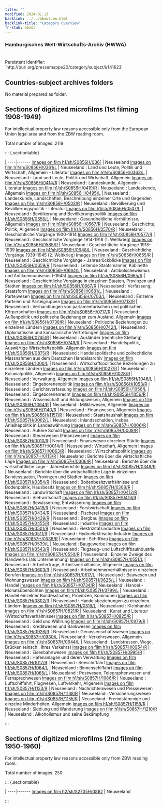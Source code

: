 ```yaml
---
title: ""
modified: 2024-01-13
backlink: ../../about.en.html
backlink-title: "Category Overview"
fn-stub: about
---
```


### Hamburgisches Welt-Wirtschafts-Archiv (HWWA)

# 

<div class="hint">Persistent Identifier: `http://purl.org/pressemappe20/category/subject/i/141623`</div>







## Countries-subject archives folders





No material prepared as folder.



<a id="filmsections" />

## Sections of digitized microfilms (1st filming 1908-1949)

<p>For intellectual property law reasons accessible only from the European Union legal area and from the ZBW reading room.</p>



<p>Total number of images: 2119</p>




::: {.sectiontable}

 | 
----|-------
<a class="btn" href="https://pm20.zbw.eu/film/h1/sh/S0856H/0361" rel="nofollow">Images on film h1/sh/S0856H/0361</a> | Neuseeland
<a class="btn" href="https://pm20.zbw.eu/film/h1/sh/S0856H/0361/L" rel="nofollow">Images on film h1/sh/S0856H/0361/L</a> | Neuseeland : Land und Leute, Politik und Wirtschaft, Allgemein - LIteratur
<a class="btn" href="https://pm20.zbw.eu/film/h1/sh/S0856H/0363/L" rel="nofollow">Images on film h1/sh/S0856H/0363/L</a> | Neuseeland : Land und Leute, Politik und Wirtschaft, Allgemein
<a class="btn" href="https://pm20.zbw.eu/film/h1/sh/S0856H/0414/R" rel="nofollow">Images on film h1/sh/S0856H/0414/R</a> | Neuseeland : Landeskunde, Allgemein - Literatur
<a class="btn" href="https://pm20.zbw.eu/film/h1/sh/S0856H/0419/R" rel="nofollow">Images on film h1/sh/S0856H/0419/R</a> | Neuseeland : Landeskunde, Allgemein
<a class="btn" href="https://pm20.zbw.eu/film/h1/sh/S0856H/0495/L" rel="nofollow">Images on film h1/sh/S0856H/0495/L</a> | Neuseeland : Landeskunde, Landschaften, Beschreibung einzelner Orte und Gegenden
<a class="btn" href="https://pm20.zbw.eu/film/h1/sh/S0856H/0503/R" rel="nofollow">Images on film h1/sh/S0856H/0503/R</a> | Neuseeland : Bevölkerung und Bevölkerungspolitik - Literatur
<a class="btn" href="https://pm20.zbw.eu/film/h1/sh/S0856H/0507/L" rel="nofollow">Images on film h1/sh/S0856H/0507/L</a> | Neuseeland : Bevölkerung und Bevölkerungspolitik
<a class="btn" href="https://pm20.zbw.eu/film/h1/sh/S0856H/0556/L" rel="nofollow">Images on film h1/sh/S0856H/0556/L</a> | Neuseeland : Gesundheitliche Verhältnisse, Allgemein
<a class="btn" href="https://pm20.zbw.eu/film/h1/sh/S0856H/0567/R" rel="nofollow">Images on film h1/sh/S0856H/0567/R</a> | Neuseeland : Geschichte, Politik, Allgemein
<a class="btn" href="https://pm20.zbw.eu/film/h1/sh/S0856H/0570/R" rel="nofollow">Images on film h1/sh/S0856H/0570/R</a> | Neuseeland : Geschichtliche Vorgänge 1900-1914
<a class="btn" href="https://pm20.zbw.eu/film/h1/sh/S0856H/0577/R" rel="nofollow">Images on film h1/sh/S0856H/0577/R</a> | Neuseeland : Geschichtliche Vorgänge 1914-1918 (1. Weltkrieg)
<a class="btn" href="https://pm20.zbw.eu/film/h1/sh/S0856H/0585/R" rel="nofollow">Images on film h1/sh/S0856H/0585/R</a> | Neuseeland : Geschichtliche Vorgänge 1918-1939
<a class="btn" href="https://pm20.zbw.eu/film/h1/sh/S0856H/0648/L" rel="nofollow">Images on film h1/sh/S0856H/0648/L</a> | Neuseeland : Geschichtliche Vorgänge 1939-1945 (2. Weltkrieg)
<a class="btn" href="https://pm20.zbw.eu/film/h1/sh/S0856H/0655/R" rel="nofollow">Images on film h1/sh/S0856H/0655/R</a> | Neuseeland : Geschichtliche Vorgänge - Jahresrückblicke
<a class="btn" href="https://pm20.zbw.eu/film/h1/sh/S0856H/0659/R" rel="nofollow">Images on film h1/sh/S0856H/0659/R</a> | Neuseeland : Leitende Staatsmänner, Kabinette
<a class="btn" href="https://pm20.zbw.eu/film/h1/sh/S0856H/0664/L" rel="nofollow">Images on film h1/sh/S0856H/0664/L</a> | Neuseeland : Antibolschewismus und Antikommunismus (-1945)
<a class="btn" href="https://pm20.zbw.eu/film/h1/sh/S0856H/0665/R" rel="nofollow">Images on film h1/sh/S0856H/0665/R</a> | Neuseeland : Geschichtliche Vorgänge in einzelnen Staaten, Provinzen und Städten
<a class="btn" href="https://pm20.zbw.eu/film/h1/sh/S0856H/0667/R" rel="nofollow">Images on film h1/sh/S0856H/0667/R</a> | Neuseeland : Verfassung, Staatsform
<a class="btn" href="https://pm20.zbw.eu/film/h1/sh/S0856H/0681/L" rel="nofollow">Images on film h1/sh/S0856H/0681/L</a> | Neuseeland : Parteiwesen
<a class="btn" href="https://pm20.zbw.eu/film/h1/sh/S0856H/0703/L" rel="nofollow">Images on film h1/sh/S0856H/0703/L</a> | Neuseeland : Einzelne Parteien und Parteigruppen
<a class="btn" href="https://pm20.zbw.eu/film/h1/sh/S0856H/0713/R" rel="nofollow">Images on film h1/sh/S0856H/0713/R</a> | Neuseeland : Verhandlungen von parlamentarischen und politischen Körperschaften
<a class="btn" href="https://pm20.zbw.eu/film/h1/sh/S0856H/0717/R" rel="nofollow">Images on film h1/sh/S0856H/0717/R</a> | Neuseeland : Außenpolitik und politische Beziehungen zum Ausland, Allgemein
<a class="btn" href="https://pm20.zbw.eu/film/h1/sh/S0856H/0738/R" rel="nofollow">Images on film h1/sh/S0856H/0738/R</a> | Neuseeland : Politische Beziehungen zu einzelnen Ländern
<a class="btn" href="https://pm20.zbw.eu/film/h1/sh/S0856H/0742/L" rel="nofollow">Images on film h1/sh/S0856H/0742/L</a> | Neuseeland : Diplomatische und konsularische Vertretungen
<a class="btn" href="https://pm20.zbw.eu/film/h1/sh/S0856H/0745/R" rel="nofollow">Images on film h1/sh/S0856H/0745/R</a> | Neuseeland : Ausländer (rechtliche Stellung)
<a class="btn" href="https://pm20.zbw.eu/film/h1/sh/S0856H/0749/R" rel="nofollow">Images on film h1/sh/S0856H/0749/R</a> | Neuseeland : Handelspolitik, Auswärtige Wirtschaftspolitik, Allgemein
<a class="btn" href="https://pm20.zbw.eu/film/h1/sh/S0856H/0875/R" rel="nofollow">Images on film h1/sh/S0856H/0875/R</a> | Neuseeland : Handelspolitische und zollrechtliche Massnahmen aus dem Deutschen Handelsarchiv
<a class="btn" href="https://pm20.zbw.eu/film/h1/sh/S0856H/1000/L" rel="nofollow">Images on film h1/sh/S0856H/1000/L</a> | Neuseeland : Wirtschaftspolitische Beziehungen zu einzelnen Ländern
<a class="btn" href="https://pm20.zbw.eu/film/h1/sh/S0856H/1027/R" rel="nofollow">Images on film h1/sh/S0856H/1027/R</a> | Neuseeland : Kolonialpolitik, Allgemein
<a class="btn" href="https://pm20.zbw.eu/film/h1/sh/S0856H/1028/R" rel="nofollow">Images on film h1/sh/S0856H/1028/R</a> | Neuseeland : Verwaltung, Allgemein
<a class="btn" href="https://pm20.zbw.eu/film/h1/sh/S0856H/1046/L" rel="nofollow">Images on film h1/sh/S0856H/1046/L</a> | Neuseeland : Eingeborenenpolitik
<a class="btn" href="https://pm20.zbw.eu/film/h1/sh/S0856H/1053/R" rel="nofollow">Images on film h1/sh/S0856H/1053/R</a> | Neuseeland : Gerichtsverfassung
<a class="btn" href="https://pm20.zbw.eu/film/h1/sh/S0856H/1056/L" rel="nofollow">Images on film h1/sh/S0856H/1056/L</a> | Neuseeland : Eingeborenenrecht
<a class="btn" href="https://pm20.zbw.eu/film/h1/sh/S0856H/1056/R" rel="nofollow">Images on film h1/sh/S0856H/1056/R</a> | Neuseeland : Wissenschaft und Bildungswesen, Allgemein
<a class="btn" href="https://pm20.zbw.eu/film/h1/sh/S0856H/1064/R" rel="nofollow">Images on film h1/sh/S0856H/1064/R</a> | Neuseeland : Militärwesen, Allgemein
<a class="btn" href="https://pm20.zbw.eu/film/h1/sh/S0856H/1140/R" rel="nofollow">Images on film h1/sh/S0856H/1140/R</a> | Neuseeland : Finanzwesen, Allgemein
<a class="btn" href="https://pm20.zbw.eu/film/h1/sh/S0856H/1157/R" rel="nofollow">Images on film h1/sh/S0856H/1157/R</a> | Neuseeland : Staatshaushalt
<a class="btn" href="https://pm20.zbw.eu/film/h1/sh/S0857H/0002/L" rel="nofollow">Images on film h1/sh/S0857H/0002/L</a> | Neuseeland : Inlandsschulden, insbes. Anleihepolitik in Landeswährung
<a class="btn" href="https://pm20.zbw.eu/film/h1/sh/S0857H/0006/R" rel="nofollow">Images on film h1/sh/S0857H/0006/R</a> | Neuseeland : Äußere Schuld
<a class="btn" href="https://pm20.zbw.eu/film/h1/sh/S0857H/0009/R" rel="nofollow">Images on film h1/sh/S0857H/0009/R</a> | Neuseeland : Steuerwesen (Finanzwesen)
<a class="btn" href="https://pm20.zbw.eu/film/h1/sh/S0857H/0010/R" rel="nofollow">Images on film h1/sh/S0857H/0010/R</a> | Neuseeland : Finanzwesen einzelner Städte
<a class="btn" href="https://pm20.zbw.eu/film/h1/sh/S0857H/0014/R" rel="nofollow">Images on film h1/sh/S0857H/0014/R</a> | Neuseeland : Wirtschaft, Allgemein
<a class="btn" href="https://pm20.zbw.eu/film/h1/sh/S0857H/0063/R" rel="nofollow">Images on film h1/sh/S0857H/0063/R</a> | Neuseeland : Wirtschaftspolitik
<a class="btn" href="https://pm20.zbw.eu/film/h1/sh/S0857H/0113/R" rel="nofollow">Images on film h1/sh/S0857H/0113/R</a> | Neuseeland : Berichte über die wirtschaftliche Lage
<a class="btn" href="https://pm20.zbw.eu/film/h1/sh/S0857H/0306/R" rel="nofollow">Images on film h1/sh/S0857H/0306/R</a> | Neuseeland : Berichte über die wirtschaftliche Lage - Jahresberichte
<a class="btn" href="https://pm20.zbw.eu/film/h1/sh/S0857H/0348/R" rel="nofollow">Images on film h1/sh/S0857H/0348/R</a> | Neuseeland : Berichte über die wirtschaftliche Lage in einzelnen Bundesstaaten, Provinzen und Städten
<a class="btn" href="https://pm20.zbw.eu/film/h1/sh/S0857H/0354/R" rel="nofollow">Images on film h1/sh/S0857H/0354/R</a> | Neuseeland : Bodenbesitzverhältnisse und Bodenpolitik, Hausbesitz
<a class="btn" href="https://pm20.zbw.eu/film/h1/sh/S0857H/0368/R" rel="nofollow">Images on film h1/sh/S0857H/0368/R</a> | Neuseeland : Landwirtschaft
<a class="btn" href="https://pm20.zbw.eu/film/h1/sh/S0857H/0412/R" rel="nofollow">Images on film h1/sh/S0857H/0412/R</a> | Neuseeland : Viehwirtschaft
<a class="btn" href="https://pm20.zbw.eu/film/h1/sh/S0857H/0416/R" rel="nofollow">Images on film h1/sh/S0857H/0416/R</a> | Neuseeland : Bewässerung, Entwässerung
<a class="btn" href="https://pm20.zbw.eu/film/h1/sh/S0857H/0418/R" rel="nofollow">Images on film h1/sh/S0857H/0418/R</a> | Neuseeland : Forstwirtschaft
<a class="btn" href="https://pm20.zbw.eu/film/h1/sh/S0857H/0434/R" rel="nofollow">Images on film h1/sh/S0857H/0434/R</a> | Neuseeland : Fischerei
<a class="btn" href="https://pm20.zbw.eu/film/h1/sh/S0857H/0439/R" rel="nofollow">Images on film h1/sh/S0857H/0439/R</a> | Neuseeland : Bergbau
<a class="btn" href="https://pm20.zbw.eu/film/h1/sh/S0857H/0455/R" rel="nofollow">Images on film h1/sh/S0857H/0455/R</a> | Neuseeland : Industrie
<a class="btn" href="https://pm20.zbw.eu/film/h1/sh/S0857H/0501/R" rel="nofollow">Images on film h1/sh/S0857H/0501/R</a> | Neuseeland : Elektrizitätsindustrie
<a class="btn" href="https://pm20.zbw.eu/film/h1/sh/S0857H/0511/R" rel="nofollow">Images on film h1/sh/S0857H/0511/R</a> | Neuseeland : Hydroelektrische Industrie
<a class="btn" href="https://pm20.zbw.eu/film/h1/sh/S0857H/0538/R" rel="nofollow">Images on film h1/sh/S0857H/0538/R</a> | Neuseeland : Schiffbau
<a class="btn" href="https://pm20.zbw.eu/film/h1/sh/S0857H/0539/L" rel="nofollow">Images on film h1/sh/S0857H/0539/L</a> | Neuseeland : Baugewerbe
<a class="btn" href="https://pm20.zbw.eu/film/h1/sh/S0857H/0543/R" rel="nofollow">Images on film h1/sh/S0857H/0543/R</a> | Neuseeland : Flugzeug- und Luftschiffbauindustrie
<a class="btn" href="https://pm20.zbw.eu/film/h1/sh/S0857H/0550/R" rel="nofollow">Images on film h1/sh/S0857H/0550/R</a> | Neuseeland : Einzelne Zweige des Handwerks (als Unternehmung)
<a class="btn" href="https://pm20.zbw.eu/film/h1/sh/S0857H/0551/L" rel="nofollow">Images on film h1/sh/S0857H/0551/L</a> | Neuseeland : Arbeiterfrage, Arbeitsverhältnisse, Allgemein
<a class="btn" href="https://pm20.zbw.eu/film/h1/sh/S0857H/0603/R" rel="nofollow">Images on film h1/sh/S0857H/0603/R</a> | Neuseeland : Arbeitnehmerverhältnisse in einzelnen Berufen
<a class="btn" href="https://pm20.zbw.eu/film/h1/sh/S0857H/0617/L" rel="nofollow">Images on film h1/sh/S0857H/0617/L</a> | Neuseeland : Bauwesen und Wohnungswesen
<a class="btn" href="https://pm20.zbw.eu/film/h1/sh/S0857H/0625/L" rel="nofollow">Images on film h1/sh/S0857H/0625/L</a> | Neuseeland : Handel
<a class="btn" href="https://pm20.zbw.eu/film/h1/sh/S0857H/0734/R" rel="nofollow">Images on film h1/sh/S0857H/0734/R</a> | Neuseeland : Handel - Monatsübersichten
<a class="btn" href="https://pm20.zbw.eu/film/h1/sh/S0857H/0799/L" rel="nofollow">Images on film h1/sh/S0857H/0799/L</a> | Neuseeland : Handel einzelner Bundesstaaten, Provinzen, Kommunen
<a class="btn" href="https://pm20.zbw.eu/film/h1/sh/S0857H/0802/R" rel="nofollow">Images on film h1/sh/S0857H/0802/R</a> | Neuseeland : Handelsbeziehungen zu einzelnen Ländern
<a class="btn" href="https://pm20.zbw.eu/film/h1/sh/S0857H/0818/L" rel="nofollow">Images on film h1/sh/S0857H/0818/L</a> | Neuseeland : Kleinhandel
<a class="btn" href="https://pm20.zbw.eu/film/h1/sh/S0857H/0821/R" rel="nofollow">Images on film h1/sh/S0857H/0821/R</a> | Neuseeland : Kunst und Literatur (Wirtschaftsverhältnisse)
<a class="btn" href="https://pm20.zbw.eu/film/h1/sh/S0857H/0825/R" rel="nofollow">Images on film h1/sh/S0857H/0825/R</a> | Neuseeland : Geld und Währung
<a class="btn" href="https://pm20.zbw.eu/film/h1/sh/S0857H/0879/R" rel="nofollow">Images on film h1/sh/S0857H/0879/R</a> | Neuseeland : Kreditwesen und Bankwesen
<a class="btn" href="https://pm20.zbw.eu/film/h1/sh/S0857H/0926/R" rel="nofollow">Images on film h1/sh/S0857H/0926/R</a> | Neuseeland : Genossenschaftswesen
<a class="btn" href="https://pm20.zbw.eu/film/h1/sh/S0857H/0930/L" rel="nofollow">Images on film h1/sh/S0857H/0930/L</a> | Neuseeland : Verkehrswesen, Allgemein
<a class="btn" href="https://pm20.zbw.eu/film/h1/sh/S0857H/0944/L" rel="nofollow">Images on film h1/sh/S0857H/0944/L</a> | Neuseeland : Landstrassen, Wege, Brücken (einschl. ihres Verkehrs)
<a class="btn" href="https://pm20.zbw.eu/film/h1/sh/S0857H/0954/R" rel="nofollow">Images on film h1/sh/S0857H/0954/R</a> | Neuseeland : Eisenbahnwesen
<a class="btn" href="https://pm20.zbw.eu/film/h1/sh/S0857H/0995/R" rel="nofollow">Images on film h1/sh/S0857H/0995/R</a> | Neuseeland : Hafenanlagen und deren Verwaltung
<a class="btn" href="https://pm20.zbw.eu/film/h1/sh/S0857H/1017/R" rel="nofollow">Images on film h1/sh/S0857H/1017/R</a> | Neuseeland : Seeschiffahrt
<a class="btn" href="https://pm20.zbw.eu/film/h1/sh/S0857H/1064/L" rel="nofollow">Images on film h1/sh/S0857H/1064/L</a> | Neuseeland : Binnenschiffahrt
<a class="btn" href="https://pm20.zbw.eu/film/h1/sh/S0857H/1065/L" rel="nofollow">Images on film h1/sh/S0857H/1065/L</a> | Neuseeland : Postwesen, Telegraphenwesen und Fernsprechwesen
<a class="btn" href="https://pm20.zbw.eu/film/h1/sh/S0857H/1086/R" rel="nofollow">Images on film h1/sh/S0857H/1086/R</a> | Neuseeland : Luftschiffahrt, Flugwesen, Luftverkehr, Allgemein
<a class="btn" href="https://pm20.zbw.eu/film/h1/sh/S0857H/1133/R" rel="nofollow">Images on film h1/sh/S0857H/1133/R</a> | Neuseeland : Nachrichtenwesen und Pressewesen
<a class="btn" href="https://pm20.zbw.eu/film/h1/sh/S0857H/1138/R" rel="nofollow">Images on film h1/sh/S0857H/1138/R</a> | Neuseeland : Versicherungswesen
<a class="btn" href="https://pm20.zbw.eu/film/h1/sh/S0857H/1155/R" rel="nofollow">Images on film h1/sh/S0857H/1155/R</a> | Neuseeland : Fremdstämmige und einzelne Minderheiten, Allgemein
<a class="btn" href="https://pm20.zbw.eu/film/h1/sh/S0857H/1158/R" rel="nofollow">Images on film h1/sh/S0857H/1158/R</a> | Neuseeland : Siedlung und Wanderung
<a class="btn" href="https://pm20.zbw.eu/film/h1/sh/S0857H/1210/R" rel="nofollow">Images on film h1/sh/S0857H/1210/R</a> | Neuseeland : Alkoholismus und seine Bekämpfung


:::




## Sections of digitized microfilms (2nd filming 1950-1960)

<p>For intellectual property law reasons accessible only from ZBW reading room.</p>



<p>Total number of images: 250</p>




::: {.sectiontable}

 | 
----|-------
<a class="btn" href="https://pm20.zbw.eu/film/h2/sh/S2735H/0882" rel="nofollow">Images on film h2/sh/S2735H/0882</a> | Neuseeland


:::
















